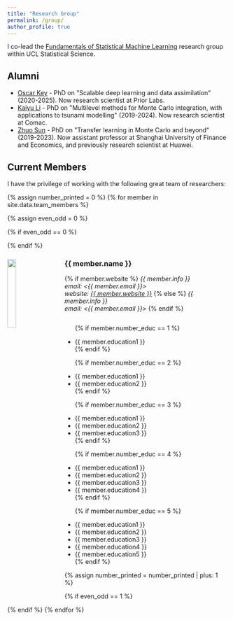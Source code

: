 ```yaml
---
title: "Research Group"
permalink: /group/
author_profile: true
---
```


I co-lead the [Fundamentals of Statistical Machine Learning](https://fsml-ucl.github.io) research group within UCL Statistical Science. 

## Alumni

  * [Oscar Key](https://oscarkey.github.io) - PhD on "Scalable deep learning and data assimilation" (2020-2025). Now research scientist at Prior Labs.
  * [Kaiyu Li](https://ceciliakaiyu.github.io) - PhD on "Multilevel methods for Monte Carlo integration, with applications to tsunami modelling" (2019-2024). Now research scientist at Comac.
  * [Zhuo Sun](https://jz-fun.github.io) - PhD on "Transfer learning in Monte Carlo and beyond" (2019-2023). Now assistant professor at Shanghai University of Finance and Economics, and previously research scientist at Huawei.

## Current Members

I have the privilege of working with the following great team of researchers:

<div id="team" class="col-sm-12">

{% assign number_printed = 0 %}
{% for member in site.data.team_members %}

{% assign even_odd = 0 %}

{% if even_odd == 0 %}
<div class="row">
{% endif %}

<div class="col-sm-6 clearfix">
  <img src="{{ site.url }}{{ site.baseurl }}/images/teampic/{{ member.photo }}" class="img-responsive rounded" width="20%" style="float: left; margin-right: 30px" />
  <h3>{{ member.name }}</h3>
  {% if member.website  %}
  <i>{{ member.info }}<br>email: <{{ member.email }}><br>website: <a href="{{ member.website }}">{{ member.website }}</a></i>
  <i></i>
  {% else %}
  <i>{{ member.info }}<br>email: <{{ member.email }}></i>
  {% endif %}
  
  <ul style="overflow: hidden">

  {% if member.number_educ == 1 %}
  <li> {{ member.education1 }} </li>
  {% endif %}

  {% if member.number_educ == 2 %}
  <li> {{ member.education1 }} </li>
  <li> {{ member.education2 }} </li>
  {% endif %}

  {% if member.number_educ == 3 %}
  <li> {{ member.education1 }} </li>
  <li> {{ member.education2 }} </li>
  <li> {{ member.education3 }} </li>
  {% endif %}

  {% if member.number_educ == 4 %}
  <li> {{ member.education1 }} </li>
  <li> {{ member.education2 }} </li>
  <li> {{ member.education3 }} </li>
  <li> {{ member.education4 }} </li>
  {% endif %}

  {% if member.number_educ == 5 %}
  <li> {{ member.education1 }} </li>
  <li> {{ member.education2 }} </li>
  <li> {{ member.education3 }} </li>
  <li> {{ member.education4 }} </li>
  <li> {{ member.education5 }} </li>
  {% endif %}

  </ul>
</div>

{% assign number_printed = number_printed | plus: 1 %}

{% if even_odd == 1 %}
</div>
{% endif %}
{% endfor %}
</div>

</div>
